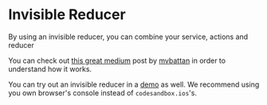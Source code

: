 # Invisible Reducer

By using an invisible reducer, you can combine your service, actions and reducer

You can check out [this great medium](https://medium.com/wolox/easy-data-management-from-a-rest-api-using-redux-recompose-v2-7c4dc5323445) post by [mvbattan](https://github.com/mvbattan) in order to understand how it works.

You can try out an invisible reducer in a [demo](https://codesandbox.io/s/invisible-reducer-example-5ikd4) as well. We recommend using you own browser's console instead of `codesandbox.ios`'s.
